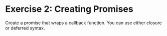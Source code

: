 Exercise 2: Creating Promises
=======================

Create a promise that wraps a callback function. You can use either closure or deferred syntax.